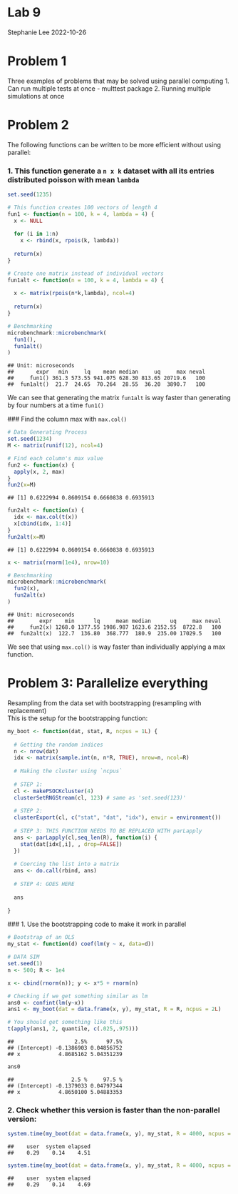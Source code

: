 Lab 9
================
Stephanie Lee
2022-10-26

# Problem 1

Three examples of problems that may be solved using parallel
computing 1. Can run multiple tests at once - multtest package 2.
Running multiple simulations at once

# Problem 2

The following functions can be written to be more efficient without
using parallel:  

### 1. This function generate a `n x k` dataset with all its entries distributed poisson with mean `lambda`

``` r
set.seed(1235)

# This function creates 100 vectors of length 4
fun1 <- function(n = 100, k = 4, lambda = 4) {
  x <- NULL
  
  for (i in 1:n)
    x <- rbind(x, rpois(k, lambda))
  
  return(x)
}

# Create one matrix instead of individual vectors
fun1alt <- function(n = 100, k = 4, lambda = 4) {
  
  x <- matrix(rpois(n*k,lambda), ncol=4)
  
  return(x)
}

# Benchmarking
microbenchmark::microbenchmark(
  fun1(),
  fun1alt()
)
```

    ## Unit: microseconds
    ##       expr   min     lq    mean median     uq     max neval
    ##     fun1() 361.3 573.55 941.075 628.30 813.65 20719.6   100
    ##  fun1alt()  21.7  24.65  70.264  28.55  36.20  3890.7   100

We can see that generating the matrix `fun1alt` is way faster than
generating by four numbers at a time `fun1()`

  
\### Find the column max with `max.col()`

``` r
# Data Generating Process
set.seed(1234)
M <- matrix(runif(12), ncol=4)

# Find each column's max value
fun2 <- function(x) {
  apply(x, 2, max)
}
fun2(x=M)
```

    ## [1] 0.6222994 0.8609154 0.6660838 0.6935913

``` r
fun2alt <- function(x) {
  idx <- max.col(t(x))
  x[cbind(idx, 1:4)]
}
fun2alt(x=M)
```

    ## [1] 0.6222994 0.8609154 0.6660838 0.6935913

``` r
x <- matrix(rnorm(1e4), nrow=10)

# Benchmarking
microbenchmark::microbenchmark(
  fun2(x),
  fun2alt(x)
)
```

    ## Unit: microseconds
    ##        expr    min      lq     mean median      uq     max neval
    ##     fun2(x) 1268.0 1377.55 1986.987 1623.6 2152.55  8722.8   100
    ##  fun2alt(x)  122.7  136.80  368.777  180.9  235.00 17029.5   100

We see that using `max.col()` is way faster than individually applying a
max function.  

# Problem 3: Parallelize everything

Resampling from the data set with bootstrapping (resampling with
replacement)  
This is the setup for the bootstrapping function:

``` r
my_boot <- function(dat, stat, R, ncpus = 1L) {
  
  # Getting the random indices
  n <- nrow(dat)
  idx <- matrix(sample.int(n, n*R, TRUE), nrow=n, ncol=R)
 
  # Making the cluster using `ncpus`
  
  # STEP 1: 
  cl <- makePSOCKcluster(4)
  clusterSetRNGStream(cl, 123) # same as 'set.seed(123)'
  
  # STEP 2:
  clusterExport(cl, c("stat", "dat", "idx"), envir = environment())
  
  # STEP 3: THIS FUNCTION NEEDS TO BE REPLACED WITH parLapply
  ans <- parLapply(cl,seq_len(R), function(i) {
    stat(dat[idx[,i], , drop=FALSE])
  })
  
  # Coercing the list into a matrix
  ans <- do.call(rbind, ans)
  
  # STEP 4: GOES HERE
  
  ans
  
}
```

  
\### 1. Use the bootstrapping code to make it work in parallel

``` r
# Bootstrap of an OLS
my_stat <- function(d) coef(lm(y ~ x, data=d))

# DATA SIM
set.seed(1)
n <- 500; R <- 1e4

x <- cbind(rnorm(n)); y <- x*5 + rnorm(n)

# Checking if we get something similar as lm
ans0 <- confint(lm(y~x))
ans1 <- my_boot(dat = data.frame(x, y), my_stat, R = R, ncpus = 2L)

# You should get something like this
t(apply(ans1, 2, quantile, c(.025,.975)))
```

    ##                   2.5%      97.5%
    ## (Intercept) -0.1386903 0.04856752
    ## x            4.8685162 5.04351239

``` r
ans0
```

    ##                  2.5 %     97.5 %
    ## (Intercept) -0.1379033 0.04797344
    ## x            4.8650100 5.04883353

### 2. Check whether this version is faster than the non-parallel version:

``` r
system.time(my_boot(dat = data.frame(x, y), my_stat, R = 4000, ncpus = 1L))
```

    ##    user  system elapsed 
    ##    0.29    0.14    4.51

``` r
system.time(my_boot(dat = data.frame(x, y), my_stat, R = 4000, ncpus = 2L))
```

    ##    user  system elapsed 
    ##    0.29    0.14    4.69
